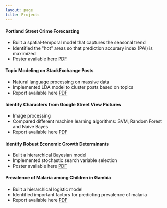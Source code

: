 ```yaml
---
layout: page
title: Projects
---
```


#### Portland Street Crime Forecasting 
* Built a spatial-temporal model that captures the seasonal trend
* Identified the "hot" areas so that prediction accurary index (PAI) is maximized
* Poster available here <i class="fa fa-file-pdf-o"></i> [PDF](files/spatial.pdf)

#### Topic Modeling on StackExchange Posts
* Natural language processing on massive data
* Implemented LDA model to cluster posts based on topics
* Report available here <i class="fa fa-file-pdf-o"></i> [PDF](files/TopicModeling.pdf)

#### Identify Characters from Google Street View Pictures
* Image processing
* Compared different machine learning algorithms: SVM, Random Forest and Naive Bayes
* Report available here <i class="fa fa-file-pdf-o"></i> [PDF](files/GoogleStreetView.pdf)

#### Identify Robust Economic Growth Determinants
* Built a hierarchical Bayesian model
* Implemented stochastic search variable selection
* Poster available here <i class="fa fa-file-pdf-o"></i> [PDF](files/SSVS.pdf)

#### Prevalence of Malaria among Children in Gambia
* Built a hierarchical logistic model
* Identified important factors for predicting prevalence of malaria
* Report available here <i class="fa fa-file-pdf-o"></i> [PDF](files/Malaria.pdf)
